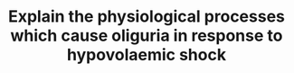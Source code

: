 ---
title: "Explain the physiological processes which cause oliguria in response to hypovolaemic shock"
entityType: SAQ
exam: PEX
college: ANZCA
year: 2002
sitting: A
question: 06
passRate: 72
EC_expectedDomains:
- "The following areas could have been included: Definition of oliguria and hypovolaemic shock; The way that hypovolaemia is detected (role of low and high pressure baroreceptors); The consequent neuro-endocrine responses which affect the kidney, such as activation of the sympathetic nervous system, the role of the renin-angiotensin system and aldosterone, and release of antidiuretic hormone; Influences on glomerular filtration such as renal blood flow, arterial blood pressure, glomerular permeability; Distribution of blood flow within the kidney, intra-renal factors effecting glomerular and tubular function, and the role of the medulla in concentrating urine; Some over-view of the physiological advantage in producing concentrated urine in response to hypovolaemia; Some indication of the relative importance of the concentration process compared to the other factors."
- "Given that the word “shock” was included in the question it was reasonable to include comment about pathophysiology relating to shock and oliguria."
EC_errorsCommon:
- "The challenge of this type of question is to succinctly provide a broad overview."
- "Difficulty in achieving high marks generally related to the problem of going into too much detail in part of the answer and omitting other major areas or explanation of concepts."
---